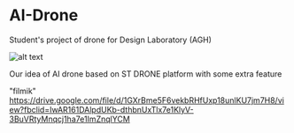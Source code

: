 # AI-Drone
Student's project of drone for Design Laboratory (AGH)

![alt text](https://www.st.com/bin/ecommerce/api/image.PF266958.en.feature-description-include-personalized-no-cpn-large.jpg)

Our idea of AI drone  based on ST DRONE platform with some extra feature

"filmik" 
https://drive.google.com/file/d/1GXrBme5F6vekbRHfUxp18unlKU7jm7H8/view?fbclid=IwAR161DAlpdUKb-dthbnUxTlx7e1KlyV-3BuVRtyMnqcj1ha7e1ImZnqlYCM 
